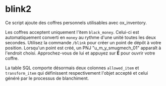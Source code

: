 # blink2

Ce script ajoute des coffres personnels utilisables avec ox_inventory.

Les coffres acceptent uniquement l'item `black_money`. Celui-ci est
automatiquement converti en `money` au rythme d'une unité toutes les deux
secondes.
Utilisez la commande `/blink` pour créer un point de dépôt à votre position.
Lorsqu'un point est créé, un PNJ "u_m_y_smugmech_01" apparaît à l'endroit choisi.
Approchez-vous de lui et appuyez sur **E** pour ouvrir votre coffre.

La table SQL comporte désormais deux colonnes `allowed_item` et
`transform_item` qui définissent respectivement l'objet accepté et celui généré
par le processus de blanchiment.
